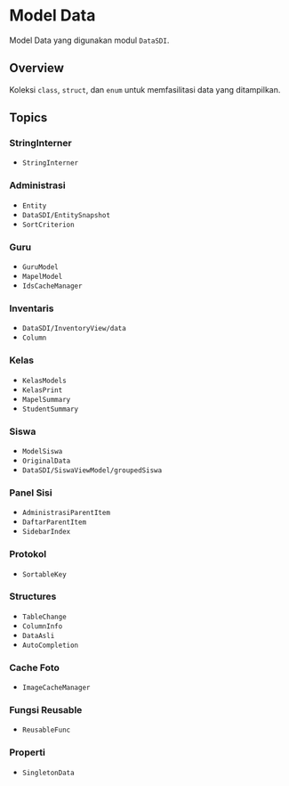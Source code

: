 # Model Data

Model Data yang digunakan modul ``DataSDI``.

## Overview

Koleksi `class`, `struct`, dan `enum` untuk memfasilitasi data yang ditampilkan.

## Topics

### StringInterner
- ``StringInterner``

### Administrasi
- ``Entity``
- ``DataSDI/EntitySnapshot``
- ``SortCriterion``

### Guru
- ``GuruModel``
- ``MapelModel``
- ``IdsCacheManager``

### Inventaris
- ``DataSDI/InventoryView/data``
- ``Column``

### Kelas
- ``KelasModels``
- ``KelasPrint``
- ``MapelSummary``
- ``StudentSummary``

### Siswa
- ``ModelSiswa``
- ``OriginalData``
- ``DataSDI/SiswaViewModel/groupedSiswa``

### Panel Sisi
- ``AdministrasiParentItem``
- ``DaftarParentItem``
- ``SidebarIndex``

### Protokol
- ``SortableKey``

### Structures
- ``TableChange``
- ``ColumnInfo``
- ``DataAsli``
- ``AutoCompletion``

### Cache Foto
- ``ImageCacheManager``

### Fungsi Reusable
- ``ReusableFunc``

### Properti
- ``SingletonData``
